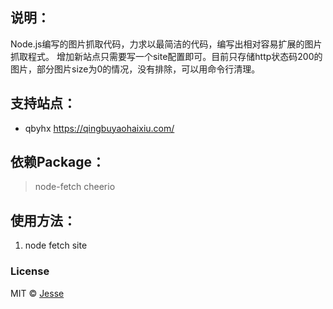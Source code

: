 ## 说明：
Node.js编写的图片抓取代码，力求以最简洁的代码，编写出相对容易扩展的图片抓取程式。
增加新站点只需要写一个site配置即可。目前只存储http状态码200的图片，部分图片size为0的情况，没有排除，可以用命令行清理。

## 支持站点：

- qbyhx https://qingbuyaohaixiu.com/

## 依赖Package：

> node-fetch
> cheerio


## 使用方法：

1. node fetch site

### License

MIT © [Jesse](https://github.com/jesseky)
